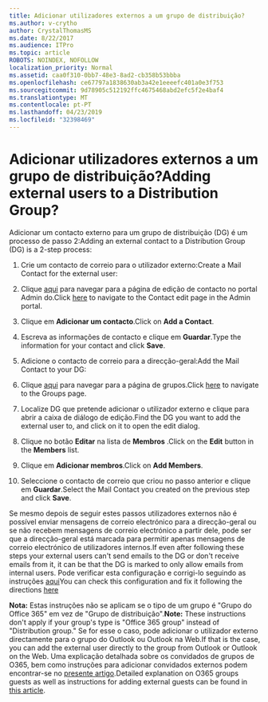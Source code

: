 ```yaml
---
title: Adicionar utilizadores externos a um grupo de distribuição?
ms.author: v-crytho
author: CrystalThomasMS
ms.date: 8/22/2017
ms.audience: ITPro
ms.topic: article
ROBOTS: NOINDEX, NOFOLLOW
localization_priority: Normal
ms.assetid: caa0f310-0bb7-48e3-8ad2-cb358b53bbba
ms.openlocfilehash: ce67797a1838630ab3a42e1eeeefc401a0e3f753
ms.sourcegitcommit: 9d78905c512192ffc4675468abd2efc5f2e4baf4
ms.translationtype: MT
ms.contentlocale: pt-PT
ms.lasthandoff: 04/23/2019
ms.locfileid: "32398469"
---
```

# <a name="adding-external-users-to-a-distribution-group"></a><span data-ttu-id="336a2-102">Adicionar utilizadores externos a um grupo de distribuição?</span><span class="sxs-lookup"><span data-stu-id="336a2-102">Adding external users to a Distribution Group?</span></span>

<span data-ttu-id="336a2-103">Adicionar um contacto externo para um grupo de distribuição (DG) é um processo de passo 2:</span><span class="sxs-lookup"><span data-stu-id="336a2-103">Adding an external contact to a Distribution Group (DG) is a 2-step process:</span></span>
  
1. <span data-ttu-id="336a2-104">Crie um contacto de correio para o utilizador externo:</span><span class="sxs-lookup"><span data-stu-id="336a2-104">Create a Mail Contact for the external user:</span></span>
    
1. <span data-ttu-id="336a2-105">Clique [aqui](https://admin.microsoft.com/adminportal/home#/Contact) para navegar para a página de edição de contacto no portal Admin do.</span><span class="sxs-lookup"><span data-stu-id="336a2-105">Click [here](https://admin.microsoft.com/adminportal/home#/Contact) to navigate to the Contact edit page in the Admin portal.</span></span> 
    
2. <span data-ttu-id="336a2-106">Clique em **Adicionar um contacto**.</span><span class="sxs-lookup"><span data-stu-id="336a2-106">Click on **Add a Contact**.</span></span>
    
3. <span data-ttu-id="336a2-107">Escreva as informações de contacto e clique em **Guardar**.</span><span class="sxs-lookup"><span data-stu-id="336a2-107">Type the information for your contact and click **Save**.</span></span>
    
2. <span data-ttu-id="336a2-108">Adicione o contacto de correio para a direcção-geral:</span><span class="sxs-lookup"><span data-stu-id="336a2-108">Add the Mail Contact to your DG:</span></span>
    
1. <span data-ttu-id="336a2-109">Clique [aqui](https://admin.microsoft.com/adminportal/home#/groups) para navegar para a página de grupos.</span><span class="sxs-lookup"><span data-stu-id="336a2-109">Click [here](https://admin.microsoft.com/adminportal/home#/groups) to navigate to the Groups page.</span></span> 
    
2. <span data-ttu-id="336a2-110">Localize DG que pretende adicionar o utilizador externo e clique para abrir a caixa de diálogo de edição.</span><span class="sxs-lookup"><span data-stu-id="336a2-110">Find the DG you want to add the external user to, and click on it to open the edit dialog.</span></span>
    
3. <span data-ttu-id="336a2-111">Clique no botão **Editar** na lista de **Membros** .</span><span class="sxs-lookup"><span data-stu-id="336a2-111">Click on the **Edit** button in the **Members** list.</span></span> 
    
4. <span data-ttu-id="336a2-112">Clique em **Adicionar membros**.</span><span class="sxs-lookup"><span data-stu-id="336a2-112">Click on **Add Members**.</span></span>
    
5. <span data-ttu-id="336a2-113">Seleccione o contacto de correio que criou no passo anterior e clique em **Guardar**.</span><span class="sxs-lookup"><span data-stu-id="336a2-113">Select the Mail Contact you created on the previous step and click **Save**.</span></span>
    
<span data-ttu-id="336a2-114">Se mesmo depois de seguir estes passos utilizadores externos não é possível enviar mensagens de correio electrónico para a direcção-geral ou se não recebem mensagens de correio electrónico a partir dele, pode ser que a direcção-geral está marcada para permitir apenas mensagens de correio electrónico de utilizadores internos.</span><span class="sxs-lookup"><span data-stu-id="336a2-114">If even after following these steps your external users can't send emails to the DG or don't receive emails from it, it can be that the DG is marked to only allow emails from internal users.</span></span> <span data-ttu-id="336a2-115">Pode verificar esta configuração e corrigi-lo seguindo as instruções [aqui](https://support.office.com/article/Fix-email-delivery-issues-for-error-code-5-7-133-in-Office-365-991abc19-7756-438f-abcb-39f69b80f284.aspx)</span><span class="sxs-lookup"><span data-stu-id="336a2-115">You can check this configuration and fix it following the directions [here](https://support.office.com/article/Fix-email-delivery-issues-for-error-code-5-7-133-in-Office-365-991abc19-7756-438f-abcb-39f69b80f284.aspx)</span></span>
  
 <span data-ttu-id="336a2-116">**Nota:** Estas instruções não se aplicam se o tipo de um grupo é "Grupo do Office 365" em vez de "Grupo de distribuição".</span><span class="sxs-lookup"><span data-stu-id="336a2-116">**Note:** These instructions don't apply if your group's type is "Office 365 group" instead of "Distribution group."</span></span> <span data-ttu-id="336a2-117">Se for esse o caso, pode adicionar o utilizador externo directamente para o grupo do Outlook ou Outlook na Web.</span><span class="sxs-lookup"><span data-stu-id="336a2-117">If that is the case, you can add the external user directly to the group from Outlook or Outlook on the Web.</span></span> <span data-ttu-id="336a2-118">Uma explicação detalhada sobre os convidados de grupos de O365, bem como instruções para adicionar convidados externos podem encontrar-se no [presente artigo](https://support.office.com/article/Guest-access-in-Office-365-Groups-bfc7a840-868f-4fd6-a390-f347bf51aff6.aspx).</span><span class="sxs-lookup"><span data-stu-id="336a2-118">Detailed explanation on O365 groups guests as well as instructions for adding external guests can be found in [this article](https://support.office.com/article/Guest-access-in-Office-365-Groups-bfc7a840-868f-4fd6-a390-f347bf51aff6.aspx).</span></span>
  

